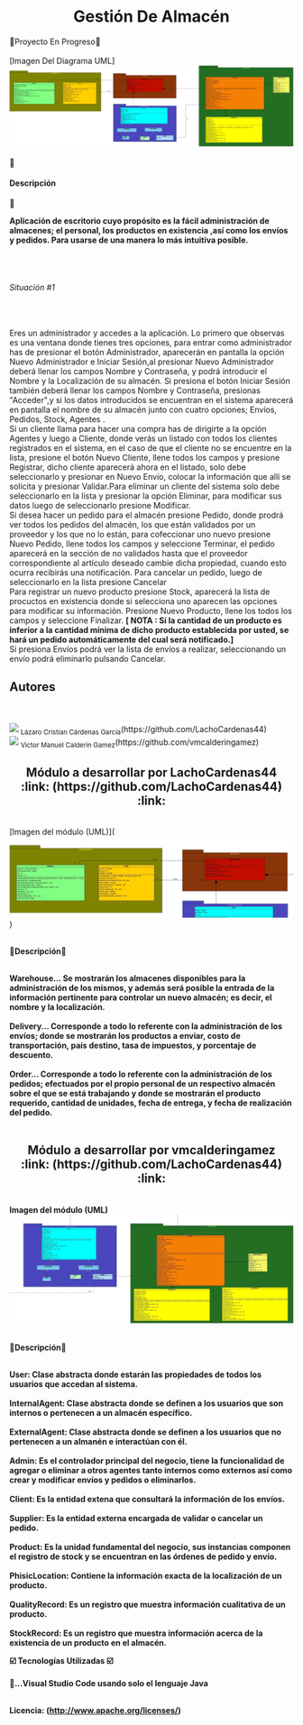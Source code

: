 <h1 align="center">Gestión De Almacén</h1>

:construction:Proyecto En Progreso:construction:
<br>
<br>
[Imagen Del Diagrama UML]<img src ="https://raw.githubusercontent.com/LachoCardenas44/GestionAlmacen.VisualParadigm/main/PreviewGestionAlmacen.jpg">
<br>
<br>
:page_with_curl:<h4>Descripción</h4>:page_with_curl: 
<br>
<p><strong>Aplicación de escritorio cuyo propósito es la fácil administración de almacenes; el personal, los productos en existencia ,así como los envíos y pedidos. Para usarse de una manera lo más intuitiva posible.</strong></p>
<br>
<br>
<h6>Situación #1</h6>
<br>
<p>Eres un administrador y accedes a la aplicación. Lo primero que observas es una ventana donde tienes tres opciones, para entrar como administrador has de presionar el botón Administrador, aparecerán en pantalla la opción Nuevo Administrador e Iniciar Sesión,al presionar Nuevo Administrador deberá llenar los campos Nombre y Contraseña, y podrá introducir el Nombre y la Localización de su almacén. Si presiona el botón Iniciar Sesión también deberá llenar los campos Nombre y Contraseña, presionas "Acceder",y si los datos introducidos se encuentran en el sistema aparecerá en pantalla el nombre de su almacén junto con cuatro opciones; Envíos, Pedidos, Stock, Agentes .<br>
Si un cliente llama para hacer una compra has de dirigirte a la opción Agentes y luego a Cliente, donde verás un listado con todos los clientes registrados en el sistema, en el caso de que el cliente no se encuentre en la lista, presione el botón Nuevo Cliente, llene todos los campos y presione Registrar, dicho cliente aparecerá ahora en el listado, solo debe seleccionarlo y presionar en Nuevo Envío, colocar la información que allí se solicita y presionar Validar.Para eliminar un cliente del sistema solo debe seleccionarlo en la lista y presionar la opción Eliminar, para modificar sus datos luego de seleccionarlo presione Modificar.<br>
Si desea hacer un pedido para el almacén presione Pedido, donde prodrá ver todos los pedidos del almacén, los que están validados por un proveedor y los que no lo están, para cofeccionar uno nuevo presione Nuevo Pedido, llene todos los campos y seleccione Terminar, el pedido aparecerá en la sección de no validados hasta que el proveedor correspondiente al artículo deseado cambie dicha propiedad, cuando esto ocurra recibirás una notificación. Para cancelar un pedido, luego de seleccionarlo en la lista presione Cancelar<br>
Para registrar un nuevo producto presione Stock, aparecerá la lista de procuctos en existencia donde si selecciona uno aparecen las opciones para modificar su información. Presione Nuevo Producto, llene los todos los campos y seleccione Finalizar. <b>[ NOTA : Si la cantidad de un producto es inferior a la cantidad mínima de dicho producto establecida por usted, se hará un pedido automáticamente del cual será notificado.]</b><br>
Si presiona Envíos podrá ver la lista de envíos a realizar, seleccionando un envío podrá eliminarlo pulsando Cancelar.
</p>   


## Autores
<br>
<br>
<img src = "https://avatars.githubusercontent.com/u/116188859?s=400&u=da2746e27e04d9642dae0f71051d89eb96f02791&v=4"width=100>
<sub>Lázaro Cristian Cárdenas García</sub>(https://github.com/LachoCardenas44)
<br>
<img src = "https://avatars.githubusercontent.com/u/109447884?v=4" width=100>
<sub>Victor Manuel Calderín Gamez</sub>(https://github.com/vmcalderingamez)

<h2 align="center">Módulo a desarrollar por LachoCardenas44 
<br>
:link: (https://github.com/LachoCardenas44) :link:</h2>
<br>
[Imagen del módulo (UML)](<img src = "https://github.com/LachoCardenas44/GestionAlmacen.VisualParadigm/blob/main/modulos/moduloLachoCardenas44.jpg">)
<br>
<br>

:page_with_curl:**Descripción**:page_with_curl:
<br>
<br>
<p><b>
Warehouse... Se mostrarán los almacenes disponibles para la administración de los mismos, y además será posible la entrada de la información pertinente para controlar un nuevo almacén; es decir, el nombre y la localización.
<br>
<br>
Delivery... Corresponde a todo lo referente con la administración de los envíos; donde se mostrarán los productos a enviar, costo de transportación, país destino, tasa de impuestos, y porcentaje de descuento.
<br>
<br>
Order... Corresponde a todo lo referente con la administración de los pedidos; efectuados por el propio personal de un respectivo almacén sobre el que se está trabajando y donde se mostrarán el producto requerido, cantidad de unidades, fecha de entrega, y fecha de realización del pedido.
<br>
<br>
<h2 align="center">Módulo a desarrollar por vmcalderingamez 
<br>
:link: (https://github.com/LachoCardenas44) :link:</h2>
<br>
Imagen del módulo (UML)<img src ="https://github.com/LachoCardenas44/GestionAlmacen.VisualParadigm/blob/main/modulos/Modulo%20vmcalderingamez.jpg">
<br>
<br>

:page_with_curl:**Descripción**:page_with_curl:
<br>
<br>
<p><b>
User: Clase abstracta donde estarán las propiedades de todos los usuarios que accedan al sistema.
<br>
<br>
InternalAgent: Clase abstracta donde se definen a los usuarios que son internos o pertenecen a un almacén específico.
<br>
<br>
ExternalAgent: Clase abstracta donde se definen a los usuarios que no pertenecen a un almanén e interactúan con él.
<br>
<br>
Admin: Es el controlador principal del negocio, tiene la funcionalidad de agregar o eliminar a otros agentes tanto internos como externos así como crear y modificar envíos y pedidos o eliminarlos.
<br>
<br>
Client: Es la entidad extena que consultará la información de los envíos.
<br>
<br>
Supplier: Es la entidad externa encargada de validar o cancelar un pedido.
<br>
<br>
Product: Es la unidad fundamental del negocio, sus instancias componen el registro de stock y se encuentran en las órdenes de pedido y envío.
<br>
<br>
PhisicLocation: Contiene la información exacta de la localización de un producto.
<br>
<br>
QualityRecord: Es un registro que muestra información cualitativa de un producto.
<br>
<br>
StockRecord:  Es un registro que muestra información acerca de la existencia de un producto en el almacén. 
</b></p>

:ballot_box_with_check: **Tecnologías Utilizadas** :ballot_box_with_check:
<br>
<br>
:radio_button:...Visual Studio Code usando solo el lenguaje Java
<br>
<br>


**Licencia**:  (http://www.apache.org/licenses/)

 
